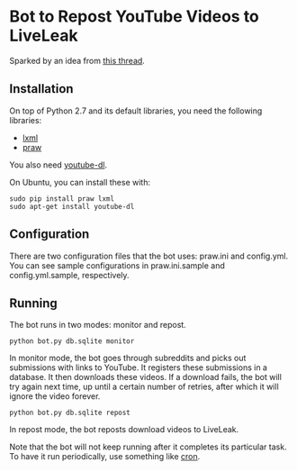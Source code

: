 Bot to Repost YouTube Videos to LiveLeak
========================================

Sparked by an idea from [this thread](http://www.reddit.com/r/UkrainianConflict/comments/2auyay/gold_for_the_person_that_writes_a_bot_that_will/).

Installation
------------

On top of Python 2.7 and its default libraries, you need the following libraries:

 - [lxml](http://lxml.de/)
 - [praw](https://praw.readthedocs.org/en/v2.1.16/)

You also need [youtube-dl](http://rg3.github.io/youtube-dl/).

On Ubuntu, you can install these with:

    sudo pip install praw lxml
    sudo apt-get install youtube-dl

Configuration
-------------

There are two configuration files that the bot uses: praw.ini and config.yml.
You can see sample configurations in praw.ini.sample and config.yml.sample, respectively.

Running
-------

The bot runs in two modes: monitor and repost.

    python bot.py db.sqlite monitor

In monitor mode, the bot goes through subreddits and picks out submissions with links to YouTube.
It registers these submissions in a database.
It then downloads these videos.
If a download fails, the bot will try again next time, up until a certain number of retries, after which it will ignore the video forever.

    python bot.py db.sqlite repost

In repost mode, the bot reposts download videos to LiveLeak.

Note that the bot will not keep running after it completes its particular task.
To have it run periodically, use something like [cron](http://en.wikipedia.org/wiki/Cron).
